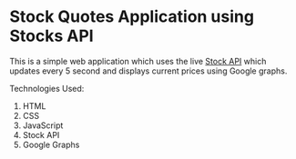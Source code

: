 # Stock Quotes Application using Stocks API

This is a simple web application which uses the live [Stock API](https://iextrading.com/developer/) which updates every 5 second and displays current prices using Google graphs.

Technologies Used:
1. HTML
2. CSS
3. JavaScript
4. Stock API
5. Google Graphs

